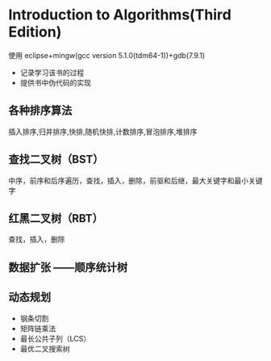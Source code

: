 # Introduction to Algorithms(Third Edition)  
使用 eclipse+mingw(gcc version 5.1.0(tdm64-1))+gdb(7.9.1)

- 记录学习该书的过程 
- 提供书中伪代码的实现

## 各种排序算法
  插入排序,归并排序,快排,随机快排,计数排序,冒泡排序,堆排序

## 查找二叉树（BST）
  中序，前序和后序遍历，查找，插入，删除，前驱和后继，最大关键字和最小关键字

## 红黑二叉树（RBT）

  查找，插入，删除

## 数据扩张 ——顺序统计树

## 动态规划

- 钢条切割
- 矩阵链乘法
- 最长公共子列（LCS）
- 最优二叉搜索树
  ​